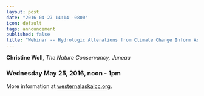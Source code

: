 ```yaml
---
layout: post
date: "2016-04-27 14:14 -0800"
icon: default
tags: announcement
published: false
title: "Webinar -- Hydrologic Alterations from Climate Change Inform Assessment of Ecological Risk to Pacific Salmon in Bristol Bay, Alaska  "
---
```

**Christine Woll**, _The Nature Conservancy, Juneau_

### Wednesday May 25, 2016, noon - 1pm

More information at [westernalaskalcc.org](https://westernalaskalcc.org/projects/SitePages/webinars.aspx).
